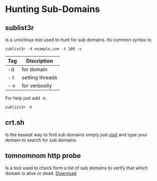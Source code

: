 # Hunting Sub-Domains

## sublist3r
Is a unix/linux tool used to hunt for sub domains.
Its common syntax is:

```
sublist3r -d example.com -t 100 -v
```

| Tag | Discription|
|-----|------|
| -d | for domain |
| - t | setting threads |
| - v | for verbosity|


For help just add `-h`.

```
sublist3r -h
```

## crt.sh
Is the easiest way to find sub domains simply just [visit](crt.sh) and type your domain to search for sub domains.

## tomnomnom http probe
Is a tool used to check form a list of sub domains to verify that which domain is alive or dead.
[Download](https://github.com/tomnomnom/httprobe)
 
